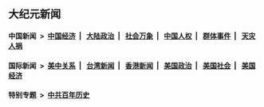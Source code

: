## 大纪元新闻

#### 中国新闻 &nbsp;>&nbsp; [中国经济](indexes/ncid283/README.md?09260445) &nbsp;| &nbsp; [大陆政治](indexes/ncid277/README.md?09260445) &nbsp;| &nbsp; [社会万象](indexes/ncid282/README.md?09260445) &nbsp;| &nbsp; [中国人权](indexes/ncid278/README.md?09260445) &nbsp;| &nbsp; [群体事件](indexes/ncid279/README.md?09260445) &nbsp;| &nbsp; [天灾人祸](indexes/ncid280/README.md?09260445)

#### 国际新闻 &nbsp;>&nbsp; [美中关系](indexes/nf1412576/README.md?09260445) &nbsp;| &nbsp; [台湾新闻](indexes/ncid1349361/README.md?09260445) &nbsp;| &nbsp; [香港新闻](indexes/ncid1349362/README.md?09260445) &nbsp;| &nbsp; [美国政治](indexes/ncid1078159/README.md?09260445) &nbsp;| &nbsp; [美国社会](indexes/ncid1078160/README.md?09260445) &nbsp;| &nbsp; [美国经济](indexes/ncid1078158/README.md?09260445)

#### 特别专题 &nbsp;>&nbsp; [中共百年历史](https://github.com/easy2view/epoch-special/blob/master/README.md?09260445)  
